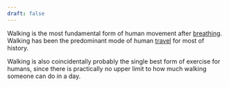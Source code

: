 ```yaml
---
draft: false
---
```

Walking is the most fundamental form of human movement after [breathing](/breathe). Walking has been the predominant mode of human [travel](/travel) for most of history.

Walking is also coincidentally probably the single best form of exercise for humans, since there is practically no upper limit to how much walking someone can do in a day.